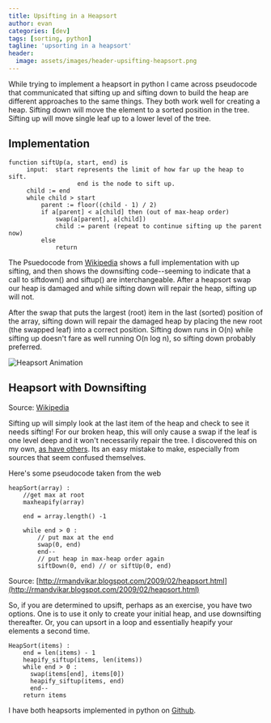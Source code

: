 ```yaml
---
title: Upsifting in a Heapsort
author: evan
categories: [dev]
tags: [sorting, python]
tagline: 'upsorting in a heapsort'
header:
  image: assets/images/header-upsifting-heapsort.png
---
```

While trying to implement a heapsort in python I came across pseudocode that communicated that sifting up and sifting down to build the heap are different approaches to the same things. They both work well for creating a heap. Sifting down will move the element to a sorted position in the tree. Sifting up will move single leaf up to a lower level of the tree.

## Implementation

```
function siftUp(a, start, end) is
     input:  start represents the limit of how far up the heap to sift.
                   end is the node to sift up.
     child := end
     while child > start
         parent := floor((child - 1) / 2)
         if a[parent] < a[child] then (out of max-heap order)
             swap(a[parent], a[child])
             child := parent (repeat to continue sifting up the parent now)
         else
             return
```

The Psuedocode from [Wikipedia](http://en.wikipedia.org/wiki/Heapsort) shows a full implementation with up sifting, and then shows the downsifting code--seeming to indicate that a call to siftdown() and siftup() are interchangeable. After a heapsort swap our heap is damaged and while sifting down will repair the heap, sifting up will not.

After the swap that puts the largest (root) item in the last (sorted) position of the array, sifting down will repair the damaged heap by placing the new root (the swapped leaf) into a correct position. Sifting down runs in O(n) while sifting up doesn't fare as well running O(n log n), so sifting down probably preferred.

![Heapsort Animation](http://upload.wikimedia.org/wikipedia/commons/4/4d/Heapsort-example.gif)

## Heapsort with Downsifting

Source: [Wikipedia](http://en.wikipedia.org/wiki/File:Heapsort-example.gif)

Sifting up will simply look at the last item of the heap and check to see it needs sifting! For our broken heap, this will only cause a swap if the leaf is one level deep and it won't necessarily repair the tree. I discovered this on my own, [as have others](http://stackoverflow.com/questions/16574962/why-doesnt-my-heapsort-work). Its an easy mistake to make, especially from sources that seem confused themselves.

Here's some pseudocode taken from the web

```
heapSort(array) :
    //get max at root
    maxheapify(array)

    end = array.length() -1

    while end > 0 :
        // put max at the end
        swap(0, end)
        end--
        // put heap in max-heap order again
        siftDown(0, end) // or siftUp(0, end)

```
Source: [http://rmandvikar.blogspot.com/2009/02/heapsort.html](http://rmandvikar.blogspot.com/2009/02/heapsort.html)

So, if you are determined to upsift, perhaps as an exercise, you have two options. One is to use it only to create your initial heap, and use downsifting thereafter. Or, you can upsort in a loop and essentially heapify your elements a second time.

```
HeapSort(items) :
    end = len(items) - 1
    heapify_siftup(items, len(items))
    while end > 0 :
      swap(items[end], items[0])
      heapify_siftup(items, end)
      end--
    return items
```

I have both heapsorts implemented in python on [Github](https://github.com/kindasimple/play/blob/master/python/sort/Sorting.py).

